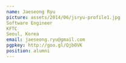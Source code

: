 ```yaml
---
name: Jaeseong Ryu
picture: assets/2014/06/jsryu-profile1.jpg  
Software Engineer  
KFTC  
Seoul, Korea  
email: jaeseong.ryu@gmail.com
pgpkey: http://goo.gl/QjbOVK
position: alumni
---
```

